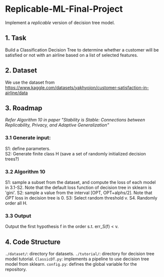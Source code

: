 # Replicable-ML-Final-Project  
Implement a *replicable* version of decision tree model.

## 1. Task
Build a Classification Decision Tree to determine whether a customer will be satisfied or not with an airline based on a list of selected features.

## 2. Dataset
We use the dataset from https://www.kaggle.com/datasets/yakhyojon/customer-satisfaction-in-airline/data

## 3. Roadmap
*Refer Algorithm 10 in paper "Stability is Stable: Connections between Replicability, Privacy, and
Adaptive Generalization"*
### 3.1 Generate input:
S1: define parameters.  
S2: Generate finite class H (save a set of randomly initialized decision trees?)  

### 3.2 Algorithm 10
S1: sample a subset from the dataset, and compute the loss of each model in 3.1-S2. Note that the default loss function of decision tree in sklearn is 'gini'.
S2: sample a value from the interval [OPT, OPT+alphs/2]. Note that *OPT* loss in decision tree is 0.
S3: Select random threshold v.
S4. Randomly order all H.

### 3.3 Output
Output the first hypothesis f in the order s.t. err_S(f) < v.

## 4. Code Structure  
`./dataset/`: directory for datasets.
`./tutorial/`: directory for decision tree model tutorial.
`ClassicDT.py`: implements a pipeline to use decision tree model from sklearn.
`config.py`: defines the global variable for the repository.